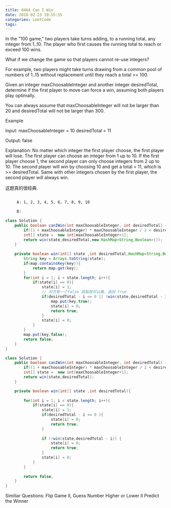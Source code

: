 ```yaml
---
title: 0464 Can I Win
date: 2018-02-23 19:55:55
categories: LeetCode
tags:
---
```


In the "100 game," two players take turns adding, to a running total, any integer from 1..10. The player who first causes the running total to reach or exceed 100 wins.

What if we change the game so that players cannot re-use integers?

For example, two players might take turns drawing from a common pool of numbers of 1..15 without replacement until they reach a total >= 100.

Given an integer maxChoosableInteger and another integer desiredTotal, determine if the first player to move can force a win, assuming both players play optimally.

You can always assume that maxChoosableInteger will not be larger than 20 and desiredTotal will not be larger than 300.

Example

Input:
maxChoosableInteger = 10
desiredTotal = 11

Output:
false

Explanation:
No matter which integer the first player choose, the first player will lose.
The first player can choose an integer from 1 up to 10.
If the first player choose 1, the second player can only choose integers from 2 up to 10.
The second player will win by choosing 10 and get a total = 11, which is >= desiredTotal.
Same with other integers chosen by the first player, the second player will always win.

这题真的很经典.


```txt

     A: 1, 2, 3, 4, 5, 6, 7, 8, 9, 10

     B: 

```

```java
class Solution {
    public boolean canIWin(int maxChoosableInteger, int desiredTotal) {
        if((1 + maxChoosableInteger) * maxChoosableInteger / 2 < desiredTotal) return false;
        int[] state =  new int[maxChoosableInteger+1];
        return win(state,desiredTotal,new HashMap<String,Boolean>());
    }
    
    private boolean win(int[] state ,int desiredTotal,HashMap<String,Boolean> map){
        String key = Arrays.toString(state);
        if(map.containsKey(key)){
            return map.get(key);
        }
        for(int i = 1; i < state.length; i++){
            if(state[i] == 0){
                state[i] = 1;
                // 对方有一个false 就我就可以赢，返回 true
                if(desiredTotal - i <= 0 || !win(state,desiredTotal - i,map)){
                    map.put(key,true);
                    state[i] = 0;
                    return true;
                }
                state[i] = 0;
            }
        }
        map.put(key,false);
        return false;
    }
}
```

```java
class Solution {
    public boolean canIWin(int maxChoosableInteger, int desiredTotal) {
        if((1 + maxChoosableInteger) * maxChoosableInteger / 2 < desiredTotal) return false;
        int[] state =  new int[maxChoosableInteger+1];
        return win(state,desiredTotal);
    }

    private boolean win(int[] state ,int desiredTotal){
        
        for(int i = 1; i < state.length; i++){
            if(state[i] == 0){
                state[i] = 1;
                if(desiredTotal - i <= 0 ){
                    state[i] = 0;
                    return true;
                }
                
                if (!win(state,desiredTotal - i)) {
                    state[i] = 0;
                    return true;
                }
                state[i] = 0;
            }
        }
      
        return false;
    }
}
```


Similiar Questions:
Flip Game II, 
Guess Number Higher or Lower II
Predict the Winner
